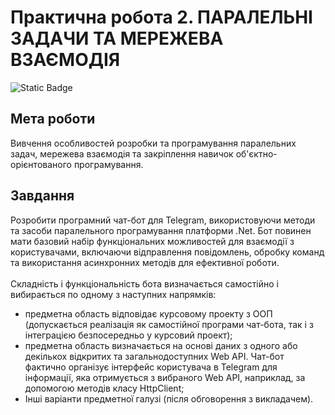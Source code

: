 # Практична робота 2. ПАРАЛЕЛЬНІ ЗАДАЧИ ТА МЕРЕЖЕВА ВЗАЄМОДІЯ 
![Static Badge](https://img.shields.io/badge/Try%20in%20Telegram-2e2e2e?style=flat&logo=telegram&link=https%3A%2F%2Ft.me%2Fshiba821bot)

## Мета роботи
Вивчення особливостей розробки та програмування паралельних задач, мережева взаємодія та закріплення навичок об'єктно-орієнтованого програмування.

## Завдання
Розробити програмний чат-бот для Telegram, використовуючи методи та засоби паралельного програмування платформи .Net. Бот повинен мати базовий набір функціональних можливостей для взаємодії з користувачами, включаючи відправлення повідомлень, обробку команд та використання асинхронних методів для ефективної роботи. \
\
Складність і функціональність бота визначається самостійно і вибирається по одному з наступних напрямків:
-	предметна область відповідає курсовому проекту з ООП (допускається реалізація як самостійної програми чат-бота, так і з інтеграцією безпосередньо у курсовий проект);
-	предметна область визначається на основі даних з одного або декількох відкритих та загальнодоступних Web API. Чат-бот фактично організує інтерфейс користувача в Telegram для інформації, яка отримується з вибраного Web API, наприклад, за допомогою методів класу HttpClient;
-	Інші варіанти предметної галузі (після обговорення з викладачем).

